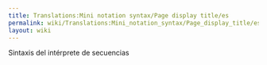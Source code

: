 ```yaml
---
title: Translations:Mini notation syntax/Page display title/es
permalink: wiki/Translations:Mini_notation_syntax/Page_display_title/es/
layout: wiki
---
```


Sintaxis del intérprete de secuencias

